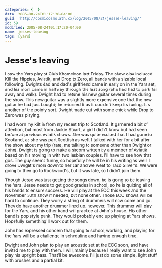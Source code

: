 ```yaml
---
categories: {  }
date: 2005-08-24T01:17:20-04:00
guid: 'http://cosmicosmo.ath.cx/log/2005/08/24/jesses-leaving/'
id: 59
modified: 2005-08-24T01:17:20-04:00
name: jesses-leaving
tags: [yars]
---
```


Jesse's leaving
===============

I saw the Yars play at Club Khameleon last Friday.  The show also included Kill the Hippies, Aviatik, and Drop to Zero, all bands with a sizable local following.  Dwights dad and dad's girlfriend came in early on in the Yars set, and his mom came in halfway through the last song (she had had to park far away and walk).  Dwight had to retune his new guitar several times during the show.  This new guitar was a slightly more expensive one that the new guitar he had just bought; he returned it as it couldn't keep its tuning.  It's another of the pointy sort.  Dwight made out with some chick while Drop to Zero was playing.

I had worn my kilt in from my recent trip to Scotland.  It garnered a bit of attention, but most from Jackie Stuart, a girl I didn't know but had seen before at previous Aviatik shows.  She was quite excited that I had gone to Scotland, as she was part Scottish as well.  I talked with her for a bit after the show about my trip (rare, me talking to someone other than Dwight or John).  Dwight is going to make a sitcom written by a member of Aviatik based on his moving in with two lesbian couples.  I'll have to see how that gos.  The guy seems funny, so hopefully he will be in his writing as well.  I drove Dwight's mom down to her car and we went to Taco Silver's.  We were going to then go to Rockwood's, but it was late, so I didn't join them.

Though Jesse was just getting the songs down, he is going to be leaving the Yars.  Jesse needs to get good grades in school, so he is quitting all of his bands to ensure success.  He will play at the ECC this week and the November 30th show if needed, but none other.  Those ECC shows will be hard to continue.  They worry a string of drummers will now come and go.  They do have another drummer lined up, however.  This drummer will play for the Yars, and his other band will practice at John's house.  His other band is pop style punk.  They would probably end up playing at Yars shows.  Hopefully something'll work out for them.

John has expressed concern that going to school, working, and playing for the Yars will be a challenge in scheduling and having enough time.

Dwight and John plan to play an acoustic set at the ECC soon, and have invited me to play with them.  I will, mainly because I really want to see John play his upright bass.  That'll be awesome.  I'll just do some simple, light stuff with brushes and a partial kit.
